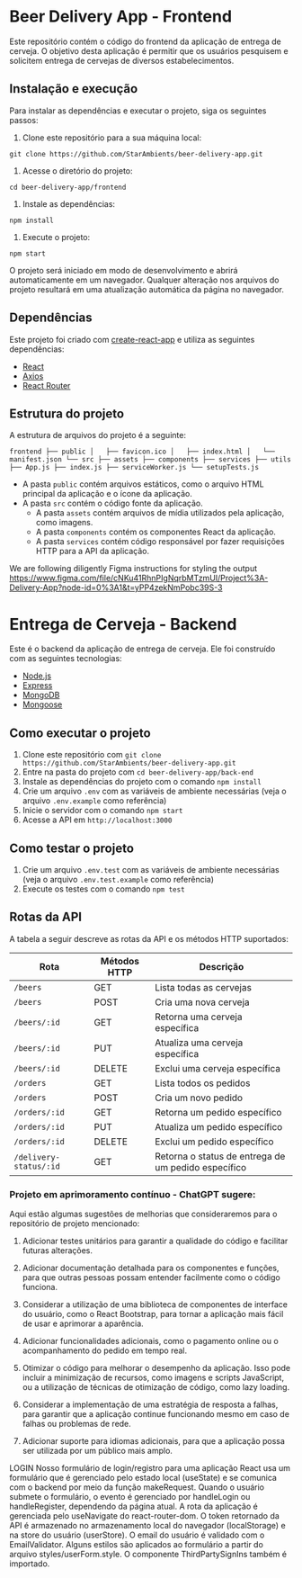 Beer Delivery App - Frontend
============================

Este repositório contém o código do frontend da aplicação de entrega de cerveja. O objetivo desta aplicação é permitir que os usuários pesquisem e solicitem entrega de cervejas de diversos estabelecimentos.

Instalação e execução
---------------------

Para instalar as dependências e executar o projeto, siga os seguintes passos:

1.  Clone este repositório para a sua máquina local:

`git clone https://github.com/StarAmbients/beer-delivery-app.git`

1.  Acesse o diretório do projeto:

`cd beer-delivery-app/frontend`

1.  Instale as dependências:

```shell
npm install
```

1.  Execute o projeto:

`npm start`

O projeto será iniciado em modo de desenvolvimento e abrirá automaticamente em um navegador. Qualquer alteração nos arquivos do projeto resultará em uma atualização automática da página no navegador.

Dependências
------------

Este projeto foi criado com [create-react-app](https://github.com/facebook/create-react-app) e utiliza as seguintes dependências:

-   [React](https://reactjs.org/)
-   [Axios](https://github.com/axios/axios)
-   [React Router](https://reactrouter.com/)

Estrutura do projeto
--------------------

A estrutura de arquivos do projeto é a seguinte:

`frontend
├── public
│   ├── favicon.ico
│   ├── index.html
│   └── manifest.json
└── src
    ├── assets
    ├── components
    ├── services
    ├── utils
    ├── App.js
    ├── index.js
    ├── serviceWorker.js
    └── setupTests.js`

-   A pasta `public` contém arquivos estáticos, como o arquivo HTML principal da aplicação e o ícone da aplicação.
-   A pasta `src` contém o código fonte da aplicação.
    -   A pasta `assets` contém arquivos de mídia utilizados pela aplicação, como imagens.
    -   A pasta `components` contém os componentes React da aplicação.
    -   A pasta `services` contém código responsável por fazer requisições HTTP para a API da aplicação.

<!-- Olá, Tryber!
Esse é apenas um arquivo inicial para o README do seu projeto.
É essencial que você preencha esse documento por conta própria, ok?
Não deixe de usar nossas dicas de escrita de README de projetos, e deixe sua criatividade brilhar!
:warning: IMPORTANTE: você precisa deixar nítido:
- quais arquivos/pastas foram desenvolvidos por você; 
- quais arquivos/pastas foram desenvolvidos por outra pessoa estudante;
- quais arquivos/pastas foram desenvolvidos pela Trybe.
-->
We are following diligently Figma instructions for styling the output
https://www.figma.com/file/cNKu41RhnPIgNqrbMTzmUI/Project%3A-Delivery-App?node-id=0%3A1&t=yPP4zekNmPobc39S-3

Entrega de Cerveja - Backend
============================

Este é o backend da aplicação de entrega de cerveja. Ele foi construído com as seguintes tecnologias:

-   [Node.js](https://nodejs.org)
-   [Express](https://expressjs.com)
-   [MongoDB](https://www.mongodb.com)
-   [Mongoose](https://mongoosejs.com)

Como executar o projeto
-----------------------

1.  Clone este repositório com `git clone https://github.com/StarAmbients/beer-delivery-app.git`
2.  Entre na pasta do projeto com `cd beer-delivery-app/back-end`
3.  Instale as dependências do projeto com o comando `npm install`
4.  Crie um arquivo `.env` com as variáveis de ambiente necessárias (veja o arquivo `.env.example` como referência)
5.  Inicie o servidor com o comando `npm start`
6.  Acesse a API em `http://localhost:3000`

Como testar o projeto
---------------------

1.  Crie um arquivo `.env.test` com as variáveis de ambiente necessárias (veja o arquivo `.env.test.example` como referência)
2.  Execute os testes com o comando `npm test`

Rotas da API
------------

A tabela a seguir descreve as rotas da API e os métodos HTTP suportados:

| Rota | Métodos HTTP | Descrição |
| --- | --- | --- |
| `/beers` | GET | Lista todas as cervejas |
| `/beers` | POST | Cria uma nova cerveja |
| `/beers/:id` | GET | Retorna uma cerveja específica |
| `/beers/:id` | PUT | Atualiza uma cerveja específica |
| `/beers/:id` | DELETE | Exclui uma cerveja específica |
| `/orders` | GET | Lista todos os pedidos |
| `/orders` | POST | Cria um novo pedido |
| `/orders/:id` | GET | Retorna um pedido específico |
| `/orders/:id` | PUT | Atualiza um pedido específico |
| `/orders/:id` | DELETE | Exclui um pedido específico |
| `/delivery-status/:id` | GET | Retorna o status de entrega de um pedido específico |


### Projeto em aprimoramento contínuo - ChatGPT sugere:

Aqui estão algumas sugestões de melhorias que consideraremos para o repositório de projeto mencionado:

1.  Adicionar testes unitários para garantir a qualidade do código e facilitar futuras alterações.

2.  Adicionar documentação detalhada para os componentes e funções, para que outras pessoas possam entender facilmente como o código funciona.

3.  Considerar a utilização de uma biblioteca de componentes de interface do usuário, como o React Bootstrap, para tornar a aplicação mais fácil de usar e aprimorar a aparência.

4.  Adicionar funcionalidades adicionais, como o pagamento online ou o acompanhamento do pedido em tempo real.

5.  Otimizar o código para melhorar o desempenho da aplicação. Isso pode incluir a minimização de recursos, como imagens e scripts JavaScript, ou a utilização de técnicas de otimização de código, como lazy loading.

6.  Considerar a implementação de uma estratégia de resposta a falhas, para garantir que a aplicação continue funcionando mesmo em caso de falhas ou problemas de rede.

7.  Adicionar suporte para idiomas adicionais, para que a aplicação possa ser utilizada por um público mais amplo.

LOGIN
Nosso formulário de login/registro para uma aplicação React usa um formulário que é gerenciado pelo estado local (useState) e se comunica com o backend por meio da função makeRequest. Quando o usuário submete o formulário, o evento é gerenciado por handleLogin ou handleRegister, dependendo da página atual. A rota da aplicação é gerenciada pelo useNavigate do react-router-dom. O token retornado da API é armazenado no armazenamento local do navegador (localStorage) e na store do usuário (userStore). O email do usuário é validado com o EmailValidator. Alguns estilos são aplicados ao formulário a partir do arquivo styles/userForm.style. O componente ThirdPartySignIns também é importado.